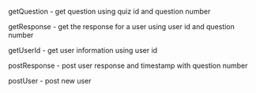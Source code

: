 getQuestion - get question using quiz id and question number

getResponse - get the response for a user using user id and question number

getUserId - get user information using user id  

postResponse - post user response and timestamp with question number 

postUser - post new user 

